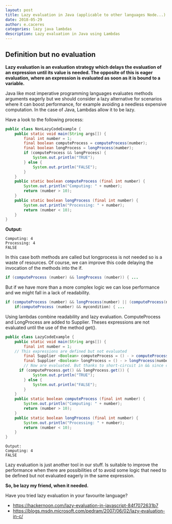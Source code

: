 ```yaml
---
layout: post
title: Lazy evaluation in Java (applicable to other languages Node...)
date: 2018-05-29
author: e.caceres
categories: lazy java lambdas
description: Lazy evaluation in Java using Lambdas
---
```


## Definition but no evaluation
  __Lazy evaluation is an evaluation strategy which delays the evaluation of an expression until its value is needed. The opposite of this is eager evaluation, where an expression is evaluated as soon as it is bound to a variable.__

Java like most imperative programming languages evaluates methods arguments eagerly but we should consider a lazy alternative for scenarios where it can boost performance, for example avoiding a needless expensive computation. In the case of Java, Lambdas allow it to be lazy.

Have a look to the following process:

```java
public class NonLazyCodeExample {
    public static void main(String args[]) {
        final int number = 1;
        final boolean computeProcess = computeProcess(number);
        final boolean longProcess = longProcess(number);
        if (computeProcess && longProcess) {
            System.out.println("TRUE");
        } else {
            System.out.println("FALSE");
        }
    }
    public static boolean computeProcess (final int number) {
        System.out.println("Computing: " + number);
        return (number > 10);
    }
    public static boolean longProcess (final int number) {
        System.out.println("Processing: " + number);
        return (number < 10);
    }
}
```



__Output:__
```
Computing: 4 
Processing: 4 
FALSE 
```

In this case both methods are called but longprocess is not needed so is a waste of resources. Of course, we can improve this code delaying the invocation of the methods into the if. 
```java
if (computeProcess (number) && longProcess (number)) { ...
```

But if we have more than a more complex logic we can lose performance and we might fall in a lack of readability. 
```java
if (computeProcess (number) && longProcess(number) || (computeProcess(number) || mycondition && mycondition2)) {
	if(computeProcess (number) && mycondition) { ...
```

Using lambdas combine readability and lazy evaluation. ComputeProcess and LongProcess are added to Supplier. Theses expressions are not evaluated until the use of the method get().

```java
public class LazyCodeExample {
    public static void main(String args[]) {
        final int number = 1;
	// This expressions are defined but not evaluated
        final Supplier <Boolean> computeProcess = () - > computeProcess(number);
        final Supplier <Boolean> longProcess = () - > longProcess(number);
        // Now are evaluated. But thanks to short-circuit in && since computeProcess.get() is false longProcess.get() is not evaluated
	  if (computeProcess.get() && longProcess.get()) {
            System.out.println("TRUE");
        } else {
            System.out.println("FALSE");
        }
    }
    public static boolean computeProcess (final int number) {
        System.out.println("Computing: " + number);
        return (number > 10); 
    }
    public static boolean longProcess (final int number) {
        System.out.println("Processing: " + number);
        return (number < 10);
    }
}
```

```
Output:
Computing: 4
FALSE
```

Lazy evaluation is just another tool in our stuff. Is suitable to improve the performance when there are possibilities of to avoid some logic that need to be defined but not evaluated eagerly in the same expression.

**So, be lazy my friend, when it needed.**


Have you tried lazy evaluation in your favourite language? 

 * https://hackernoon.com/lazy-evaluation-in-javascript-84f7072631b7  
 * https://blogs.msdn.microsoft.com/pedram/2007/06/02/lazy-evaluation-in-c/ 
